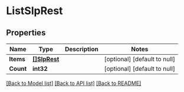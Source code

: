 # ListSlpRest

## Properties
Name | Type | Description | Notes
------------ | ------------- | ------------- | -------------
**Items** | [**[]SlpRest**](SlpRest.md) |  | [optional] [default to null]
**Count** | **int32** |  | [optional] [default to null]

[[Back to Model list]](../README.md#documentation-for-models) [[Back to API list]](../README.md#documentation-for-api-endpoints) [[Back to README]](../README.md)

